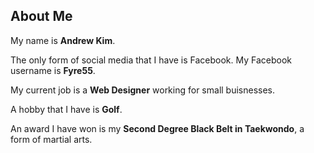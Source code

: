 ## About Me
My name is **Andrew Kim**.

The only form of social media that I have is Facebook. My Facebook username is **Fyre55**.

My current job is a **Web Designer** working for small buisnesses. 

A hobby that I have is **Golf**. 

An award I have won is my **Second Degree Black Belt in Taekwondo**, a form of martial arts.
